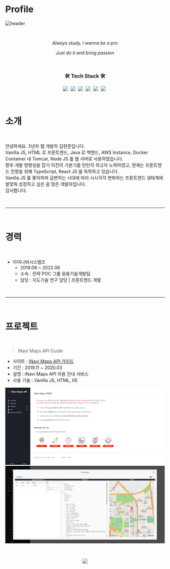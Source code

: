 # Profile

![header](https://capsule-render.vercel.app/api?text=HyunjoonKim&type=Rounded&color=97dbae&fontColor-ffffff&section=header&animation=twinkling)

<br>

<p align='center'><i>Always study, I wanna be a pro</i></p>

<p align='center'><i>Just do it and bring passion</i></p>

<br>

<h3 align="center">🛠 Tech Stack 🛠</h3>

<p align="center">
  <img src="https://img.shields.io/badge/HTML-E34F26?style=flat-square&logo=HTML5&logoColor=white"/></a>&nbsp 
  <img src="https://img.shields.io/badge/Javascript-ffb13b?style=flat-square&logo=javascript&logoColor=white"/></a>&nbsp 
  <img src="https://img.shields.io/badge/Java-007396?style=flat-square&logo=Java&logoColor=white"/></a>&nbsp 
  <img src="https://img.shields.io/badge/SpringBoot-6DB33F?style=flat-square&logo=Spring&logoColor=white"/></a>&nbsp 
  <img src="https://img.shields.io/badge/Mysql-E6B91E?style=flat-square&logo=MySql&logoColor=white"/></a>&nbsp 
  <img src="https://img.shields.io/badge/aws-333664?style=flat-square&logo=amazon-aws&logoColor=white"/></a>&nbsp 
</p>

<br>

# **소개**

<br>

안녕하세요. 3년차 웹 개발자 김현준입니다. <br>
Vanilla JS, HTML 로 프론트엔드, Java 로 백엔드, AWS Instance, Docker Container 내 Tomcat, Node JS 를 웹 서버로 사용하였습니다. <br>
향후 개발 방향성을 잡기 이전의 기본기를 탄탄히 하고자 노력하였고, 현재는 프론트엔드 전향을 위해 TypeScript, React JS 를 독학하고 있습니다. <br>
Vanilla JS 를 좋아하며 급변하는 시대에 따라 시시각각 변화하는 프론트엔드 생태계에 발맞춰 성장하고 싶은 꿈 많은 개발자입니다. <br>
감사합니다. <br>

<br>

***

<br>

# **경력**

<br>

- 아이나비시스템즈
  + 2019.08 ~ 2022.06
  + 소속 : 전략 POC 그룹 응용기술개발팀
  + 담당 : 지도기술 연구 담당 | 프론트엔드 개발

<br>

***

<br>

# **프로젝트**

<br>

> iNavi Maps API Guide

- 사이트 : [iNavi Maps API 가이드](http://imapsapi.inavi.com/guide.html)
- 기간 : 2019.11 ~ 2020.03
- 설명 : iNavi Maps API 이용 안내 서비스
- 사용 기술 : Vanilla JS, HTML, IIS

<img src="images/iNavi_Maps_API_Guide_Main.png"></img>
<img src="images/iNavi_Maps_API_Guide_Request.png"></img>

<br>

<p align="center">
<a href="https://hits.seeyoufarm.com"><img src="https://hits.seeyoufarm.com/api/count/incr/badge.svg?url=https%3A%2F%2Fgithub.com%2FhyunjoonKim92&count_bg=%236BD9AB&title_bg=%235C5C5C&icon=github.svg&icon_color=%23D7D7D7&title=hits&edge_flat=false"/></a>
</p>